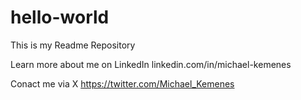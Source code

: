# hello-world
This is my Readme Repository

Learn more about me on LinkedIn
linkedin.com/in/michael-kemenes

Conact me via X 
https://twitter.com/Michael_Kemenes
